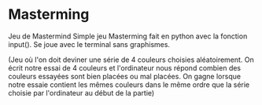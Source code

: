 # Masterming
Jeu de Mastermind
Simple jeu Masterming fait en python avec la fonction input(). Se joue avec le terminal sans graphismes.

(Jeu où l'on doit deviner une série de 4 couleurs choisies aléatoirement. On écrit notre essai de 4 couleurs et l'ordinateur nous répond combien des
couleurs essayées sont bien placées ou mal placées. On gagne lorsque notre essaie contient les mêmes couleurs dans le même ordre que la série choisie
par l'ordinateur au début de la partie)
